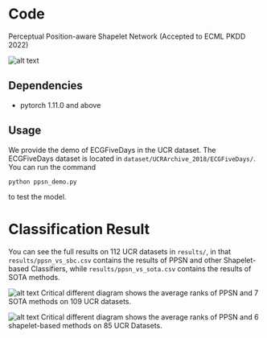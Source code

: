 # Code
Perceptual Position-aware Shapelet Network (Accepted to ECML PKDD 2022)

![alt text](https://github.com/xuanmay2701/ppsn/tree/main/img/ppsn.png?raw=true)

## Dependencies
- pytorch 1.11.0 and above

## Usage
We provide the demo of ECGFiveDays in the UCR dataset.  The ECGFiveDays dataset is located in `dataset/UCRArchive_2018/ECGFiveDays/`. You can run the command
```
python ppsn_demo.py
```
to test the model.

# Classification Result
You can see the full results on 112 UCR datasets in `results/`, in that `results/ppsn_vs_sbc.csv` contains the results of PPSN and other Shapelet-based Classifiers, while `results/ppsn_vs_sota.csv` contains the results of SOTA methods.

![alt text]([https://github.com/xuanmay2701/ppsn/tree/main/img/vs_sota.png?raw=true)
Critical different diagram shows the average ranks of PPSN and 7 SOTA methods on 109 UCR datasets.

![alt text](https://github.com/xuanmay2701/ppsn/tree/main/img/vs_sbc.png?raw=true)
Critical different diagram shows the average ranks of PPSN and 6 shapelet-based methods on 85 UCR Datasets.
